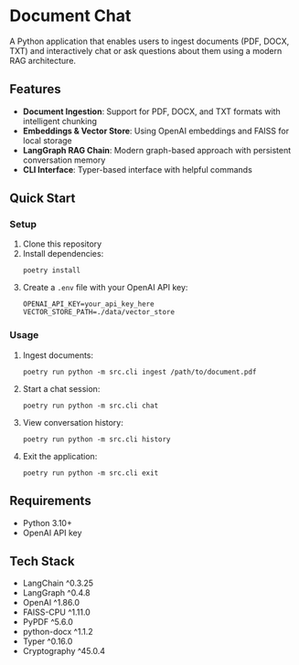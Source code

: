 # Document Chat

A Python application that enables users to ingest documents (PDF, DOCX, TXT) and interactively chat or ask questions about them using a modern RAG architecture.

## Features

- **Document Ingestion**: Support for PDF, DOCX, and TXT formats with intelligent chunking
- **Embeddings & Vector Store**: Using OpenAI embeddings and FAISS for local storage
- **LangGraph RAG Chain**: Modern graph-based approach with persistent conversation memory
- **CLI Interface**: Typer-based interface with helpful commands

## Quick Start

### Setup

1. Clone this repository
2. Install dependencies:
   ```
   poetry install
   ```
3. Create a `.env` file with your OpenAI API key:
   ```
   OPENAI_API_KEY=your_api_key_here
   VECTOR_STORE_PATH=./data/vector_store
   ```

### Usage

1. Ingest documents:
   ```
   poetry run python -m src.cli ingest /path/to/document.pdf
   ```

2. Start a chat session:
   ```
   poetry run python -m src.cli chat
   ```

3. View conversation history:
   ```
   poetry run python -m src.cli history
   ```

4. Exit the application:
   ```
   poetry run python -m src.cli exit
   ```

## Requirements

- Python 3.10+
- OpenAI API key

## Tech Stack

- LangChain ^0.3.25
- LangGraph ^0.4.8
- OpenAI ^1.86.0
- FAISS-CPU ^1.11.0
- PyPDF ^5.6.0
- python-docx ^1.1.2
- Typer ^0.16.0
- Cryptography ^45.0.4
